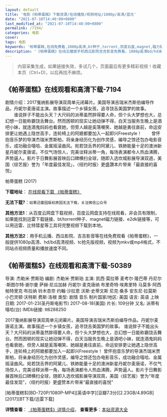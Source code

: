 ```yaml
---
layout: default
title: '电影《帕蒂蛋糕》下载资源/在线播放/视频地址/1080p/高清/蓝光'
date: "2021-07-10T14:40:00+0800"
last_modified_at: "2021-07-10T14:40:00+0800"
permalink: /7194/
categories: 电影
cover:
tags: 电影
keywords: '帕蒂蛋糕,在线免费看,1080p高清,bt种子,torrent,百度云盘,magnet,磁力链,迅雷下载资源'
description: '《帕蒂蛋糕》在线云播放手机西瓜影院吉吉影音免费看，1080p高清bd/hd未删减完整版和tc抢先枪版，mkv/mp4格式，附带bt/torrent种子、magnet/磁力链、百度云盘、网盘资源迅雷下载链接'
---
```


>内容采集生成，如果链接失效，多试几个，页面最后有更多精彩视频！收藏本页（Ctrl+D)，以后再找不麻烦。


## 《帕蒂蛋糕》在线观看和高清下载-7194

剧情介绍：2017戛纳影展导演双周单元闭幕片。美国导演吉瑞米杰斯伯编导作品，丹妮尔麦唐诺主演。故事描述一个乡镇女孩，追寻饶舌美国梦的故事。 　　谁说胖子不能出头天？大尺码的派蒂虽然胖得要人命，但个头大梦想也大，总幻想一日能称霸饶舌舞台。然而困顿的现实让她动弹不得，白天当服务生晚上是酒吧小妹，就连酒鬼妈妈也看衰她，但旁人越是奚落嘲笑、她越是勇往直前，命运安排更让她遇上隐世高手，连轮椅上的阿嬷都要加入一起即兴Freestyle！ 　　曾怀抱音乐梦的导演杰瑞米贾斯柏，将亲身经历化为创作灵感，编导之馀还包办电影音乐，成功融合嘻哈、金属摇滚曲风。宛若饶舌界的阿黛儿、铁肺能量十足的澳洲新星丹妮尔麦唐诺，不仅气场惊人，完美诠释派蒂一角，每场表演都令人热血沸腾，声势逼人。影片于日舞影展首映后口碑横扫全球，随即入选坎城影展导演双週，美国〈综艺报〉誉为「年度最佳发现」，〈纽约时报〉更盛讚本片带来「最直接的喜悦」


帕蒂蛋糕 (2017)

**下载地址**： [在线观看下载 《帕蒂蛋糕》](https://www.btbtdy.me/btdy/dy13421.html) 


**无法下载?**：`如果迅雷因版权原因无法下载，关注微信公众号 `

**其他方法1**：从百度云网盘下载视频，百度云网盘支持在线观看，非会员有限制，如果能找到迅雷下载链接、bt/torrent种子、magnet磁力链接、e2dk链接等，可以用迅雷、比特彗星等工具将完整视频下载到本地。

**其他方法2**：用手机云播、西瓜影院、吉吉影音等在线免费观看《帕蒂蛋糕》，一般提供1080p高清、hd/bd高清视频、tc抢先版视频，视频为mkv或mp4格式，不同站点视频质量和播放速度不同。


## 《帕蒂蛋糕$》在线观看和高清下载-50389

导演: 杰勒米·贾斯珀 编剧: 杰勒米·贾斯珀 主演: 凯西·莫拉蒂 麦考尔·隆巴蒂 丹尼尔·斯图尔特·谢尔曼 萨赫·尼瓜加赫 丹妮尔·麦克唐纳 布里奇特·埃弗里特 马莫多·阿西 帕特里克·布拉纳 铃木杏奈 约翰·沙拉恩 沃斯·史蒂文斯 尼克·桑多 安东尼·拉莫斯 小巴灵顿·沃特斯 费斯·洛根 类型: 剧情 音乐 制片国家/地区: 美国 语言: 英语 上映日期: 2017-01-23(圣丹斯电影节) 2017-08-18(美国) 片长: 109分钟 又名: 派蒂有嘻哈(台) IMDb链接: tt6288250

2017戛纳影展导演双周单元闭幕片。美国导演吉瑞米杰斯伯编导作品，丹妮尔麦唐诺主演。故事描述一个乡镇女孩，追寻饶舌美国梦的故事。 谁说胖子不能出头天？大尺码的派蒂虽然胖得要人命，但个头大梦想也大，总幻想一日能称霸饶舌舞台。然而困顿的现实让她动弹不得，白天当服务生晚上是酒吧小妹，就连酒鬼妈妈也看衰她，但旁人越是奚落嘲笑、她越是勇往直前，命运安排更让她遇上隐世高手，连轮椅上的阿嬷都要加入一起即兴Freestyle！ 曾怀抱音乐梦的导演杰瑞米贾斯柏，将亲身经历化为创作灵感，编导之馀还包办电影音乐，成功融合嘻哈、金属摇滚曲风。宛若饶舌界的阿黛儿、铁肺能量十足的澳洲新星丹妮尔麦唐诺，不仅气场惊人，完美诠释派蒂一角，每场表演都令人热血沸腾，声势逼人。影片于日舞影展首映后口碑横扫全球，随即入选坎城影展导演双周，美国〈综艺报〉誉为“年度最佳发现”，〈纽约时报〉更盛赞本片带来“最直接的喜悦”


[帕蒂蛋糕$][BD-720P/1080P-MP4][英语中字][豆瓣7.3分][2.23GB/4.89GB][2017][BT下载/迅雷下载]

**详情查看**： [《帕蒂蛋糕$》详情介绍](/movie/50389/)， **查看更多**：[本站资源大全](/movie/t/all/)

